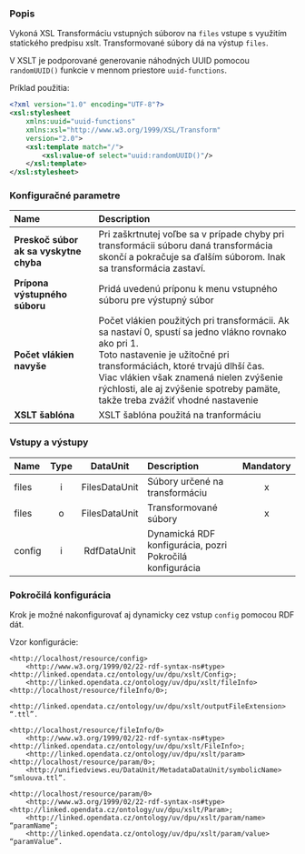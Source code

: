 ### Popis

Vykoná XSL Transformáciu vstupných súborov na `files` vstupe s využitím statického predpisu xslt.
Transformované súbory dá na výstup `files`.

V XSLT je podporované generovanie náhodných UUID pomocou `randomUUID()` funkcie v mennom priestore `uuid-functions`.

Príklad použitia:

```xml
<?xml version="1.0" encoding="UTF-8"?>
<xsl:stylesheet
    xmlns:uuid="uuid-functions"
    xmlns:xsl="http://www.w3.org/1999/XSL/Transform"
    version="2.0">
    <xsl:template match="/">
        <xsl:value-of select="uuid:randomUUID()"/>
    </xsl:template>
</xsl:stylesheet>
```

### Konfiguračné parametre

| Name | Description |
|:----|:----|
| **Preskoč súbor ak sa vyskytne chyba** | Pri zaškrtnutej voľbe sa v prípade chyby pri transformácii súboru daná transformácia skončí a pokračuje sa ďalším súborom. Inak sa transformácia zastaví. |
| **Prípona výstupného súboru** | Pridá uvedenú príponu k menu vstupného súboru pre výstupný súbor |
| **Počet vlákien navyše** | Počet vlákien použitých pri transformácii. Ak sa nastaví 0, spustí sa jedno vlákno rovnako ako pri 1.<br>Toto nastavenie je užitočné pri transformáciách, ktoré trvajú dlhší čas.<br>Viac vlákien však znamená nielen zvýšenie rýchlosti, ale aj zvýšenie spotreby pamäte, takže treba zvážiť vhodné nastavenie |
| **XSLT šablóna** | XSLT šablóna použitá na tranformáciu |

### Vstupy a výstupy

|Name |Type | DataUnit | Description | Mandatory |
|:--------|:------:|:------:|:-------------|:---------------------:|
|files  |i| FilesDataUnit | Súbory určené na transformáciu  |x|
|files  |o| FilesDataUnit | Transformované súbory |x|
|config |i| RdfDataUnit | Dynamická RDF konfigurácia, pozri Pokročilá konfigurácia | |

### Pokročilá konfigurácia

Krok je možné nakonfigurovať aj dynamicky cez vstup `config` pomocou RDF dát.

Vzor konfigurácie:

```turtle
<http://localhost/resource/config> 
    <http://www.w3.org/1999/02/22-rdf-syntax-ns#type> <http://linked.opendata.cz/ontology/uv/dpu/xslt/Config>;
    <http://linked.opendata.cz/ontology/uv/dpu/xslt/fileInfo> <http://localhost/resource/fileInfo/0>;
    <http://linked.opendata.cz/ontology/uv/dpu/xslt/outputFileExtension> “.ttl”.
```

```turtle
<http://localhost/resource/fileInfo/0>
    <http://www.w3.org/1999/02/22-rdf-syntax-ns#type> <http://linked.opendata.cz/ontology/uv/dpu/xslt/FileInfo>;
    <http://linked.opendata.cz/ontology/uv/dpu/xslt/param> <http://localhost/resource/param/0>;
    <http://unifiedviews.eu/DataUnit/MetadataDataUnit/symbolicName> “smlouva.ttl”.
```

```turtle
<http://localhost/resource/param/0>
    <http://www.w3.org/1999/02/22-rdf-syntax-ns#type> <http://linked.opendata.cz/ontology/uv/dpu/xslt/Param>;
    <http://linked.opendata.cz/ontology/uv/dpu/xslt/param/name> “paramName”;
    <http://linked.opendata.cz/ontology/uv/dpu/xslt/param/value> “paramValue”.
```
